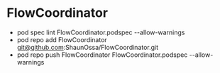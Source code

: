 # FlowCoordinator
- pod spec lint FlowCoordinator.podspec --allow-warnings
- pod repo add FlowCoordinator git@github.com:ShaunOssa/FlowCoordinator.git
- pod repo push FlowCoordinator FlowCoordinator.podspec --allow-warnings
